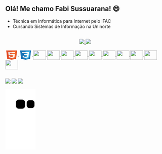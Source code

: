 ## Olá! Me chamo Fabi Sussuarana! 😄

- Técnica em Informática para Internet pelo IFAC
- Cursando Sistemas de Informação na Uninorte

<br>
<div align="center">
  <a href="https://github.com/fabisussuarana">
  <img height="180em" src="https://github-readme-stats.vercel.app/api?username=fabisussuarana&show_icons=true&theme=midnight-purple&include_all_commits=true&count_private=true"/>
  <img height="180em" src="https://github-readme-stats.vercel.app/api/top-langs/?username=fabisussuarana&layout=compact&langs_count=8&theme=midnight-purple"/>
</div>

<div style="display: inline_block"><br>
   <img align="center" height="30" width="40" src="https://raw.githubusercontent.com/devicons/devicon/master/icons/html5/html5-original.svg">
   <img align="center" height="30" width="40" src="https://raw.githubusercontent.com/devicons/devicon/master/icons/css3/css3-original.svg">
   <img align="center" height="30" width="40" src="https://cdn.jsdelivr.net/gh/devicons/devicon/icons/javascript/javascript-original.svg" />
   <img align="center" height="30" width="40" src="https://cdn.jsdelivr.net/gh/devicons/devicon@latest/icons/typescript/typescript-original.svg" />
   <img align="center" height="30" width="40" src="https://cdn.jsdelivr.net/gh/devicons/devicon/icons/angularjs/angularjs-original.svg"/>
   <img align="center" height="30" width="40" src="https://cdn.jsdelivr.net/gh/devicons/devicon/icons/react/react-original.svg"/>
   <img align="center" height="30" width="40" src="https://cdn.jsdelivr.net/gh/devicons/devicon/icons/bootstrap/bootstrap-original.svg"/>
   <img align="center" height="30" width="40" src="https://cdn.jsdelivr.net/gh/devicons/devicon@latest/icons/nodejs/nodejs-original.svg" />
   <img align="center" height="30" width="40" src="https://cdn.jsdelivr.net/gh/devicons/devicon@latest/icons/nestjs/nestjs-original.svg" />
   <img align="center" height="30" width="40" src="https://cdn.jsdelivr.net/gh/devicons/devicon/icons/mysql/mysql-original.svg" />
   <img align="center" height="30" width="40" src="https://cdn.jsdelivr.net/gh/devicons/devicon/icons/php/php-original.svg" />
   <img align="center" height="30" width="40" src="https://cdn.jsdelivr.net/gh/devicons/devicon/icons/figma/figma-original.svg" />
</div>

##

<div>
  <a href="https://instagram.com/bianaa_s" target="_blank"><img src="https://img.shields.io/badge/-Instagram-%23E4405F?style=for-the-badge&logo=instagram&logoColor=white" target="_blank"></a>
  <a href = "mailto:bianasussuaranadasilva17@gmail.com"><img src="https://img.shields.io/badge/-Gmail-%23333?style=for-the-badge&logo=gmail&logoColor=white" target="_blank"></a>
  <a href = "https://www.linkedin.com/in/fabiana-sussuarana-b3b612269"><img src="https://img.shields.io/badge/LinkedIn-0077B5?style=for-the-badge&logo=linkedin&logoColor=white" target="_blank"></a>
  <!-- <a href = ""><img src="https://img.shields.io/badge/WhatsApp-25D366?style=for-the-badge&logo=whatsapp&logoColor=white"></a> -->

  
 ![Snake animation](https://github.com/fabisussuarana/fabisussuarana/blob/output/github-contribution-grid-snake.svg)
</div>
